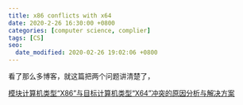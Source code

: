 ```yaml
---
title: x86 conflicts with x64
date: 2020-2-26 16:30:00 +0800
categories: [computer science, complier]
tags: [CS]
seo:
  date_modified: 2020-02-26 19:02:06 +0800
---
```


看了那么多博客，就这篇把两个问题讲清楚了，

[模块计算机类型“X86”与目标计算机类型“X64”冲突的原因分析与解决方案](https://blog.csdn.net/wgx571859177/article/details/80453649?depth_1-utm_source=distribute.pc_relevant.none-task&utm_source=distribute.pc_relevant.none-task)
